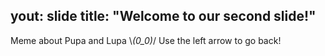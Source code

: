 yout: slide
title: "Welcome to our second slide!"
---
Meme about Pupa and Lupa \\_(0_0)_/
Use the left arrow to go back!
